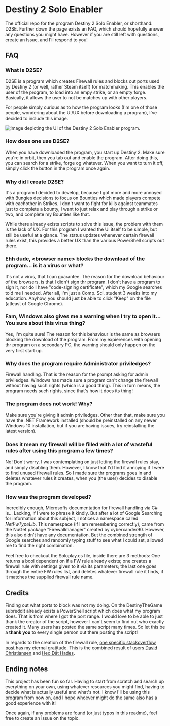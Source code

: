 # Destiny 2 Solo Enabler
The official repo for the program Destiny 2 Solo Enabler, or shorthand: D2SE.
Further down the page exists an FAQ, which should hopefully answer any questions you might have. However if you are still left with questions, create an Issue, and I'll respond to you!

## FAQ

### What is D2SE?
D2SE is a program which creates Firewall rules and blocks out ports used by Destiny 2 (or well, rather Steam itself) for matchmaking. This enables the user of the program, to load into an empy strike, or an empty forge. Basically, it allows the user to not be matches up with other players.

For people simply curious as to how the program looks (I'm one of those people, wondering about the UI/UX before downloading a program), I've decided to include this image.

![Image depicting the UI of the Destiny 2 Solo Enabler program.](https://i.imgur.com/tsZdZQO.png)

### How does one use D2SE?
When you have downloaded the program, you start up Destiny 2. Make sure you're in orbit, then you tab out and enable the program. After doing this, you can search for a strike, forge og whatever. When you want to turn it off, simply click the button in the program once again.


### Why did I create D2SE?
It's a program I decided to develop, because I got more and more annoyed with Bungies decisions to focus on Bounties which made players compete with eachother in Strikes.
I don't want to fight for kills against teammates just to complete a bounty, I want to just relax and play through a strike or two, and complete my Bounties like that. 

While there already exists scripts to solve this issue, the problem with them is the lack of UX. For this program I wanted the UI itself to be simple, but still be useful at a glance. The status updates whenever certain firewall rules exist, this provides a better UX than the various PowerShell scripts out there.

### Ehh dude, \<browser name\> blocks the download of the program... is it a virus or what?
It's not a virus, that I can guarantee. The reason for the download behaviour of the browsers, is that I didn't sign thr program. I don't have a program to sign it, nor do I have "code-signing certificate", which my Google searches told me I needed. After all, I'm just a Comp. Sci. student 3 weeks into my education.
Anyhow, you should just be able to click "Keep" on the file (atleast of Google Chrome).

### Fam, Windows also gives me a warning when I try to open it... You sure about this virus thing?
Yes, I'm quite sure! The reason for this behaviour is the same as browsers blocking the download of the program. From my expierences with opening thr program on a secondary PC, the warning should only happen on the very first start up.

### Why does the program require Administrator priviledges?
Firewall handling. 
That is the reason for the prompt asking for admin priviledges. Windows has made sure a program can't change the firewall without having such rights (which is a good thing). This in turn means, the program needs such rights, since that's how it does its thing!

### The program does not work! Why?
Make sure you're giving it admin priviledges. Other than that, make sure you have the .NET Framework installed (should be preinstalled on any newer Windows 10 installation, but if you are having issues, try reinstalling the latest version).

### Does it mean my firewall will be filled with a lot of wasteful rules after using this program a few times?
No! Don't worry. I was contemplating on just letting the firewall rules stay, and simply disabling them. However, I know that I'd find it annoying if I were to find unused firewall rules. So I made sure thr programs goes in and deletes whatever rules it creates, when you (the user) decides to disable the program.

### How was the program developed?
Incredibly enough, Microsofts documentation for firewall handling via C# is... Lacking, if I were to phrase it kindly. But after a lot of Google Searching for information about this subject, I notices a namespace called _NetFwTypeLib_. This namespace (if I am remembering correctly), came from the NuGet package "Firewallmanager" created by cyberxander90. However, this also didn't have any documentation. But the combined strength of Google searches and randomly typing stuff to see what I could set, allowed me to find the right combination.

Feel free to checkout the Soloplay.cs file, inside there are 3 methods: One returns a bool dependent on if a FW rule already exists; one creates a firewall rule with settings given to it via its parameters; the last one goes through the entire FW rules list, and deletes whatever firewall rule it finds, if it matches the supplied firewall rule name.

## Credits
Finding out what ports to block was not my doing. On the DestinyTheGame subreddit already exists a PowerShell script which does what my program does. That is from where I got the port range. I would love to be able to just thank the creator of the script, however I can't seem to find out who exactly created it. Many users has posted the same script many times. So let this be a **thank you** to every single person out there posting the script!

In regards to the creation of the firewall rule, [one specific stackoverflow post](https://stackoverflow.com/a/34018032) has my eternal gratitude. This is the combined result of users [David Christiansen](https://stackoverflow.com/users/20406/david-christiansen) and [Heo Đất Hades](https://stackoverflow.com/users/2958737/heo-%c4%90%e1%ba%a5t-hades).

## Ending notes
This project has been fun so far. Having to start from scratch and search up everything on your own, using whatever resources you might find, having to decide what is actually useful and what's not. I know I'll be using this program from now on, and I hope whoever might do the same also has a good experience with it!

Once again, if any problems are found (or just typos in this readme), feel free to create an issue on the topic. 
